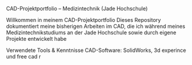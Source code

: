 CAD-Projektportfolio – Medizintechnik (Jade Hochschule)

Willkommen in meinem CAD-Projektportfolio
Dieses Repository dokumentiert meine bisherigen Arbeiten im CAD, die ich während meines Medizintechnikstudiums an der Jade Hochschule sowie durch eigene Projekte entwickelt habe


Verwendete Tools & Kenntnisse
CAD-Software: SolidWorks, 3d experince und free cad r

